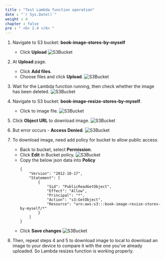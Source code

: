 ```yaml
---
title : "Test Lambda function operation"
date : "`r Sys.Date()`"
weight : 4
chapter : false
pre : " <b> 2.4 </b> "
---
```

1. Navigate to S3 bucket: **book-image-stores-by-myself**
    - Click **Upload**
![S3Bucket](/images/temp/1/27.png?width=90pc)

2. At **Upload** page. 
    - Click **Add files**.
    - Choose files and click **Upload**.
![S3Bucket](/images/temp/1/28.png?width=90pc)

3. Wait for the Lambda function running, then check whether the image has been deleted.
![S3Bucket](/images/temp/1/29.png?width=90pc)

4. Navigate to S3 bucket: **book-image-resize-stores-by-myself**.
    - Click to image file.
![S3Bucket](/images/temp/1/30.png?width=90pc)

5. Click **Object URL** to download image.
![S3Bucket](/images/temp/1/31.png?width=90pc)

6. But error occurs - **Access Denied**.
![S3Bucket](/images/temp/1/32.png?width=90pc)

7. To download image, need add policy for bucket to allow public access.
    - Back to bucket, select **Permission**.
    - Click **Edit** in Bucket policy.
  ![S3Bucket](/images/temp/1/33.png?width=90pc)
    - Copy the below json data into **Policy**
        ```
        {
            "Version": "2012-10-17",
            "Statement": [
                {
                    "Sid": "PublicReadGetObject",
                    "Effect": "Allow",
                    "Principal": "*",
                    "Action": "s3:GetObject",
                    "Resource": "arn:aws:s3:::book-image-resize-stores-by-myself/*"
                }
            ]
        }
        ```
    - Click **Save changes**
  ![S3Bucket](/images/temp/1/34.png?width=90pc)

8. Then, repeat steps 4 and 5 to download image to local to download an image to your device to compare it with the one you've already uploaded. So Lambda resizes function is working properly.